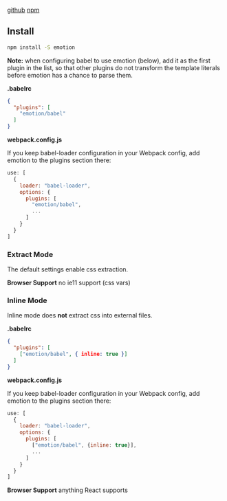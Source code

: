 [github](https://github.com/tkh44/emotion)
[npm](https://npm.im/emotion)

## Install

```bash
npm install -S emotion
```

**Note:** when configuring babel to use emotion (below), add it as the first plugin in the list, so that other plugins do not transform the template literals before emotion has a chance to parse them.

**.babelrc**
```json
{
  "plugins": [
    "emotion/babel"
  ]
}
```

**webpack.config.js**

If you keep babel-loader configuration in your Webpack config, add emotion to the plugins section there:

```js
use: [
  {
    loader: "babel-loader",
    options: {
      plugins: [
        "emotion/babel",
        ...
      ]
    }
  }
]
```

### Extract Mode

The default settings enable css extraction.

**Browser Support** no ie11 support (css vars)

### Inline Mode

Inline mode does **not** extract css into external files.

**.babelrc**
```json
{
  "plugins": [
    ["emotion/babel", { inline: true }]
  ]
}
```

**webpack.config.js**

If you keep babel-loader configuration in your Webpack config, add emotion to the plugins section there:

```js
use: [
  {
    loader: "babel-loader",
    options: {
      plugins: [
        ["emotion/babel", {inline: true}],
        ...
      ]
    }
  }
]
```

**Browser Support** anything React supports

